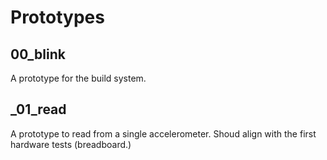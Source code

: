 # Prototypes
## 00_blink
A prototype for the build system.

## _01_read
A prototype to read from a single accelerometer.
Shoud align with the first hardware tests (breadboard.)